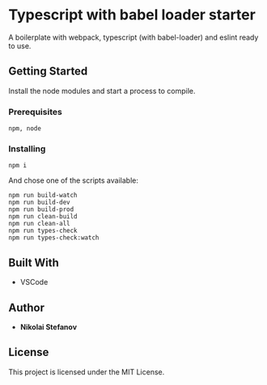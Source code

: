 # Typescript with babel loader starter
A boilerplate with webpack, typescript (with babel-loader) and eslint ready to use.

## Getting Started

Install the node modules and start a process to compile.

### Prerequisites

```
npm, node
```


### Installing

```
npm i
```

And chose one of the scripts available:

```
npm run build-watch
npm run build-dev
npm run build-prod
npm run clean-build
npm run clean-all
npm run types-check
npm run types-check:watch
```
## Built With

* VSCode

## Author

* **Nikolai Stefanov**

## License

This project is licensed under the MIT License.
